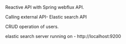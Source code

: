 Reactive API with Spring webflux API.

Calling external API- Elastic search API

CRUD operation of users.

elastic search server running on - http://localhost:9200
